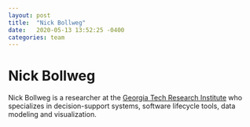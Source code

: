 ```yaml
---
layout: post
title:  "Nick Bollweg"
date:   2020-05-13 13:52:25 -0400
categories: team
---
```


# Nick Bollweg

Nick Bollweg is a researcher at the [Georgia Tech Research Institute](https://gtri.gatech.edu)
who specializes in decision-support systems, software lifecycle tools, data modeling
and visualization.
